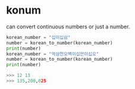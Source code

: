 # konum

can convert continuous numbers or just a number.


```python
korean_number = "십이십삼"
number = korean_to_number(korean_number)
print(number)
korean_number = "억삼천오백이십만이십오"
number = korean_to_number(korean_number)
print(number)

>>> 12 13
>>> 135,200,025
```

